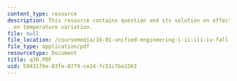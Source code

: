 ```yaml
---
content_type: resource
description: This resource contains question and its solution on effect of axial velocity
  on temperature variation.
file: null
file_location: /coursemedia/16-01-unified-engineering-i-ii-iii-iv-fall-2005-spring-2006/59431f0e03fe0779ce24fc51c7ba1563_q30.PDF
file_type: application/pdf
resourcetype: Document
title: q30.PDF
uid: 59431f0e-03fe-0779-ce24-fc51c7ba1563
---
```

